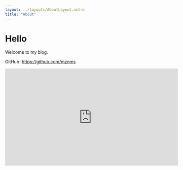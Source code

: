 ```yaml
---
layout: ../layouts/AboutLayout.astro
title: "About"
---
```


# Hello

Welcome to my blog.

GitHub: https://github.com/mznms

<div>
  <iframe width="560" height="315" src="https://www.youtube-nocookie.com/embed/bNuhL6Bcg0Y?si=uIL5VOiyFMvRSDxD" title="YouTube video player" frameborder="0" allow="accelerometer; autoplay; clipboard-write; encrypted-media; gyroscope; picture-in-picture; web-share" allowfullscreen class="mx-auto"></iframe>
</div>
